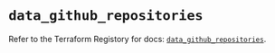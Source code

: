 # `data_github_repositories`

Refer to the Terraform Registory for docs: [`data_github_repositories`](https://registry.terraform.io/providers/integrations/github/5.31.0/docs/data-sources/repositories).
